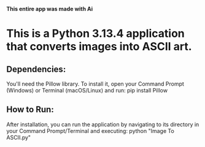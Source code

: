 **This entire app was made with Ai**

# This is a Python 3.13.4 application that converts images into ASCII art. 

## Dependencies:
You'll need the Pillow library. To install it, open your Command Prompt (Windows) or Terminal (macOS/Linux) and run: pip install Pillow

## How to Run: 
After installation, you can run the application by navigating to its directory in your Command Prompt/Terminal and executing: python "Image To ASCII.py"
